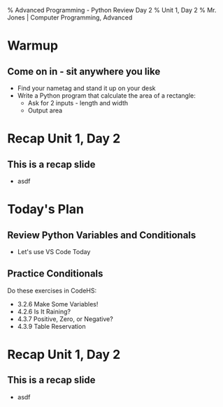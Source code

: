 % Advanced Programming - Python Review Day 2
% Unit 1, Day 2
% Mr. Jones | Computer Programming, Advanced


# Warmup

## Come on in - sit anywhere you like
* Find your nametag and stand it up on your desk
* Write a Python program that calculate the area of a rectangle:
    -  Ask for 2 inputs - length and width
    -  Output area


# Recap Unit 1, Day 2



## This is a recap slide
- asdf



# Today's Plan

## Review Python Variables and Conditionals
- Let's use VS Code Today

## Practice Conditionals
Do these exercises in CodeHS:

- 3.2.6 Make Some Variables!
- 4.2.6 Is It Raining?
- 4.3.7 Positive, Zero, or Negative?
- 4.3.9 Table Reservation






# Recap Unit 1, Day 2



## This is a recap slide
- asdf

